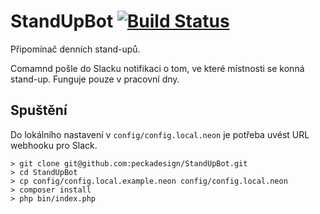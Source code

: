 # StandUpBot [![Build Status](https://travis-ci.org/peckadesign/StandUpBot.svg?branch=master)](https://travis-ci.org/peckadesign/StandUpBot)

Připomínač denních stand-upů.

Comamnd pošle do Slacku notifikaci o tom, ve které místnosti se konná stand-up. Funguje pouze v pracovní dny.

## Spuštění

Do lokálního nastavení v `config/config.local.neon` je potřeba uvést URL webhooku pro Slack.

```
> git clone git@github.com:peckadesign/StandUpBot.git
> cd StandUpBot
> cp config/config.local.example.neon config/config.local.neon
> composer install
> php bin/index.php
```
